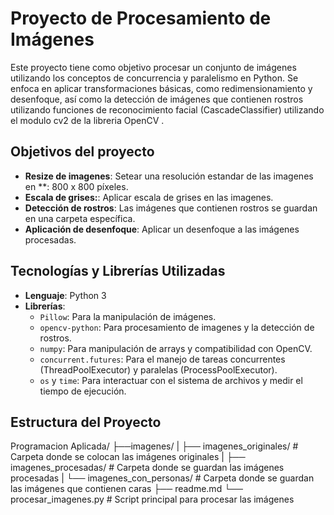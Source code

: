 # Proyecto de Procesamiento de Imágenes

Este proyecto tiene como objetivo procesar un conjunto de imágenes utilizando los conceptos de concurrencia y paralelismo en Python. Se enfoca en aplicar transformaciones básicas, como redimensionamiento y desenfoque, así como la detección de imágenes que contienen rostros utilizando funciones de reconocimiento facial (CascadeClassifier) utilizando el modulo cv2 de la libreria OpenCV .

## Objetivos del proyecto

- **Resize de imagenes**: Setear una resolución estandar de las imagenes en **: 800 x 800 píxeles.
- **Escala de grises:**: Aplicar escala de grises en las imagenes.
- **Detección de rostros**: Las imágenes que contienen rostros se guardan en una carpeta específica.
- **Aplicación de desenfoque**: Aplicar un desenfoque a las imágenes procesadas.

## Tecnologías y Librerías Utilizadas

- **Lenguaje**: Python 3
- **Librerías**:
  - `Pillow`: Para la manipulación de imágenes.
  - `opencv-python`: Para procesamiento de imagenes y la detección de rostros.
  - `numpy`: Para manipulación de arrays y compatibilidad con OpenCV.
  - `concurrent.futures`: Para el manejo de tareas concurrentes (ThreadPoolExecutor) y paralelas (ProcessPoolExecutor).
  - `os` y `time`: Para interactuar con el sistema de archivos y medir el tiempo de ejecución.

## Estructura del Proyecto

Programacion Aplicada/
  ├──imagenes/ 
  |  ├── imagenes_originales/ # Carpeta donde se colocan las imágenes originales 
  |  ├── imagenes_procesadas/ # Carpeta donde se guardan las imágenes procesadas 
  |  └── imagenes_con_personas/ # Carpeta donde se guardan las imágenes que contienen caras 
  ├── readme.md
  └── procesar_imagenes.py # Script principal para procesar las imágenes





